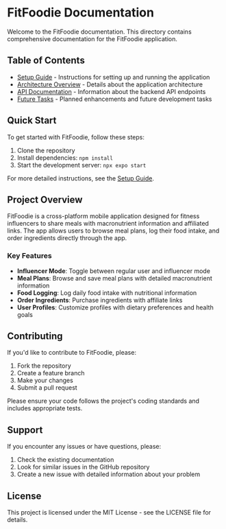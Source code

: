 # FitFoodie Documentation

Welcome to the FitFoodie documentation. This directory contains comprehensive documentation for the FitFoodie application.

## Table of Contents

- [Setup Guide](SETUP.md) - Instructions for setting up and running the application
- [Architecture Overview](ARCHITECTURE.md) - Details about the application architecture
- [API Documentation](API.md) - Information about the backend API endpoints
- [Future Tasks](FUTURE_TASKS.md) - Planned enhancements and future development tasks

## Quick Start

To get started with FitFoodie, follow these steps:

1. Clone the repository
2. Install dependencies: `npm install`
3. Start the development server: `npx expo start`

For more detailed instructions, see the [Setup Guide](SETUP.md).

## Project Overview

FitFoodie is a cross-platform mobile application designed for fitness influencers to share meals with macronutrient information and affiliated links. The app allows users to browse meal plans, log their food intake, and order ingredients directly through the app.

### Key Features

- **Influencer Mode**: Toggle between regular user and influencer mode
- **Meal Plans**: Browse and save meal plans with detailed macronutrient information
- **Food Logging**: Log daily food intake with nutritional information
- **Order Ingredients**: Purchase ingredients with affiliate links
- **User Profiles**: Customize profiles with dietary preferences and health goals

## Contributing

If you'd like to contribute to FitFoodie, please:

1. Fork the repository
2. Create a feature branch
3. Make your changes
4. Submit a pull request

Please ensure your code follows the project's coding standards and includes appropriate tests.

## Support

If you encounter any issues or have questions, please:

1. Check the existing documentation
2. Look for similar issues in the GitHub repository
3. Create a new issue with detailed information about your problem

## License

This project is licensed under the MIT License - see the LICENSE file for details.

